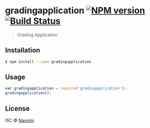 # gradingapplication [![NPM version](https://badge.fury.io/js/gradingapplication.svg)](https://npmjs.org/package/gradingapplication) [![Build Status](https://travis-ci.org/nayomi16/gradingapplication.svg?branch=master)](https://travis-ci.org/nayomi16/gradingapplication)

> Grading Application

## Installation

```sh
$ npm install --save gradingapplication
```

## Usage

```js
var gradingapplication = require('gradingapplication');
gradingapplication();
```

## License

ISC © [Nayomi](y)
